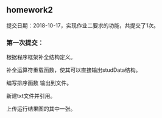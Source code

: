## homework2

 提交日期：2018-10-17，实现作业二要求的功能，共提交了1次。 

### 第一次提交： 

根据程序框架补全结构定义。 

补全运算符重载函数，使其可以直接输出studData结构。 

编写排序函数 输出到文件。 

新建txt文件并引用。

上传运行结果图的其中一张。